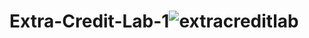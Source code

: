 # Extra-Credit-Lab-1![extracreditlab](https://user-images.githubusercontent.com/123617113/220245302-3d622eb4-dfbc-45d6-9944-2b670c70e929.PNG)
